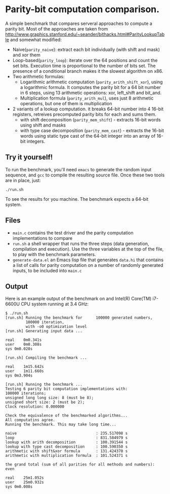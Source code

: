 # Parity-bit computation comparison.

A simple benchmark that compares serveral approaches to compute a parity bit.
Most of the approaches are taken from
http://www.graphics.stanford.edu/~seander/bithacks.html#ParityLookupTable
and somewhat modified:
* Naive(`parity_naive`): extract each bit individually (with shift and mask) and
  xor them
* Loop-based(`parity_loop`): iterate over the 64 positions and count the set
  bits. Execution time is proportional to the number of bits set. The presence
  of a conditional branch makes it the slowest algorithm on x86.
* Two arithmetic formulas:
  * Logarithmic arithmetic computation (`parity_arith_shift_xor`), using a logarithmic
    formula. It computes the parity bit for a 64 bit number in 6 steps, using 13
    arithmetic operations: xor, left_shift and bit_and.
  * Multiplication formula (`parity_arith_mul`), uses just 8 arithmetic operations, but one of them
    is multiplication
* 2 variants of a lookup computation. it breaks 64-bit number into 4 16-bit
  registers, retreives precomputed parity bits for each and sums them.
  * with shift decomposition (`parity_mem_shift`) - extracts 16-bit words using
    shift and masks
  * with type case decomposition (`parity_mem_cast`) - extracts the 16-bit words
    using static type cast of the 64-bit integer into an array of 16-bit integers.
    
## Try it yourself!

To run the benchmark, you'll need `emacs` to generate the random input sequence,
and `gcc` to compile the resulting source file. Once these two tools are in
place, just:

    ./run.sh

To see the results for you machine. The benchmark expects a 64-bit system.

## Files

- `main.c` contains the test driver and the parity computation implementations to
compare 
- `run.sh` a shell wrapper that runs the three steps (data generation, compilation
and execution). Use the three variables at the top of the file, to play with the
benchmark parameters.
- `generate-data.el` an Emacs lisp file that generates `data.hi` that contains a
  list of calls for parity computation on a number of randomly generated inputs, 
  to be included into `main.c`
  
## Output
Here is an example output of the benchmark on and Intel(R) Core(TM) i7-6600U CPU
system running at 3.4 GHz:

```
$ ./run.sh 
[run.sh] Running the benchmark for      100000 generated numbers,
         100000 iteration,
         with -o0 optimization level
[run.sh] Generating input data ...

real	0m0.341s
user	0m0.308s
sys	0m0.028s

[run.sh] Compiling the benchmark ...

real	1m15.642s
user	1m11.660s
sys	0m3.904s

[run.sh] Running the benchmark ...
Testing 6 parity bit computation implementations with:
100000 iterations;
unsigned long long size: 8 (must be 8);
unsigned short size: 2 (must be 2);
Clock resolution: 0.000000

Check the equivalence of the benchmarked algorithms...
All computatins agree.
Running the benchmark. This may take long time...

naive                                   : 235.517098 s
loop                                    : 831.584979 s
lookup with arith decomposition         : 100.391544 s
lookup with type cast decomposition     : 100.590350 s
arithmetic with shift&xor formula       : 131.424370 s
arithmetic with multiplication formula  : 101.524371 s

the grand total (sum of all parities for all methods and numbers): even

real	25m1.052s
user	25m0.932s
sys	0m0.008s
```
